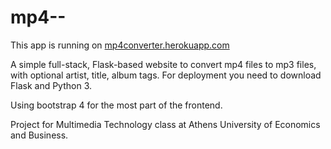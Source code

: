 # mp4--
This app is running on [mp4converter.herokuapp.com](mp4converter.herokuapp.com)

A simple full-stack, Flask-based website to convert mp4 files to mp3 files, with optional artist, title, album tags.
For deployment you need to download Flask and Python 3.

Using bootstrap 4 for the most part of the frontend.

Project for Multimedia Technology class at Athens University of Economics and Business.
